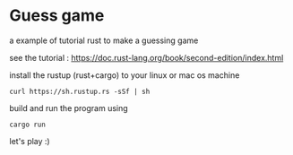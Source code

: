 # Guess game
a example of tutorial rust to make a guessing game

see the tutorial : https://doc.rust-lang.org/book/second-edition/index.html

install the rustup (rust+cargo) to your linux or mac os machine

`curl https://sh.rustup.rs -sSf | sh`

build and run the program using

`cargo run`
 
let's play :)
